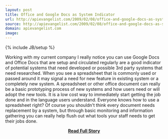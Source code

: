 ```yaml
---
layout: post
title: Office and Google Docs as System Indicator
url: http://apievangelist.com/2009/02/08/office-and-google-docs-as-system-indicator/
source: http://apievangelist.com/2009/02/08/office-and-google-docs-as-system-indicator/
domain: apievangelist.com
image: 
---
```

{% include JB/setup %}<p>Working with my current company I really notice you can use Google Docs and Office Docs that are setup and circulated regularly are a good indicator of potential systems that need developed or possible 3rd party systems that need researched.
When you see a spreadsheet that is commonly used or passed around it may signal a need for new feature in existing system or a completely new system.
A spreadsheet or other office document can really be a basic prototyping process of new systems and how users need or will adopt the new tools. It is a low cost way to immediately start getting the job done and in the language users understand. Everyone knows how to use a spreadsheet right?
Of course you shouldn't think every document needs replacement by a system, but through basic monitoring and information gathering you can really help flush out what tools your staff needs to get their jobs done.</p>
<center><p><a href="http://apievangelist.com/2009/02/08/office-and-google-docs-as-system-indicator/" style='padding:25px; font-sze:18px; font-weight: bold;'>Read Full Story</a></p></center>

